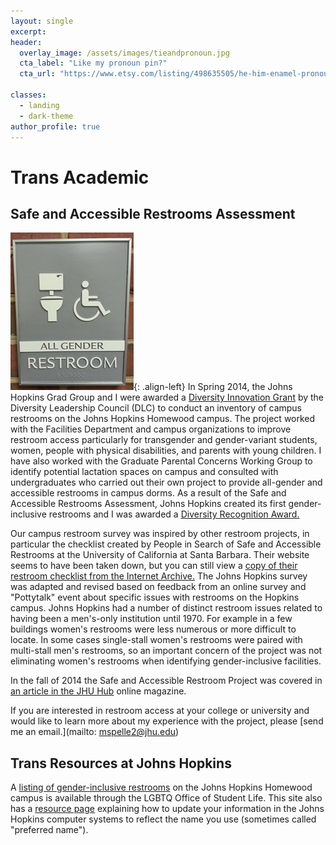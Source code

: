 ```yaml
---
layout: single
excerpt:
header:
  overlay_image: /assets/images/tieandpronoun.jpg
  cta_label: "Like my pronoun pin?"
  cta_url: "https://www.etsy.com/listing/498635505/he-him-enamel-pronoun-pin?ref=listing-shop-header-0"

classes:
  - landing
  - dark-theme
author_profile: true
---
```


# Trans Academic


## Safe and Accessible Restrooms Assessment
![image-left](/assets/images/allgender.jpg){: .align-left}
In Spring 2014, the Johns Hopkins Grad Group and I were awarded a [Diversity Innovation Grant](http://web.jhu.edu/dlc/initiatives/diversity_innovation_grants/index.html) by the Diversity Leadership Council (DLC) to conduct an inventory of campus restrooms on the Johns Hopkins Homewood campus. The project worked with the Facilities Department and campus organizations to improve restroom access particularly for transgender and gender-variant students, women, people with physical disabilities, and parents with young children. I have also worked with the Graduate Parental Concerns Working Group to identify potential lactation spaces on campus and consulted with undergraduates who carried out their own project to provide all-gender and accessible restrooms in campus dorms. As a result of the Safe and Accessible Restrooms Assessment, Johns Hopkins created its first gender-inclusive restrooms and I was awarded a [Diversity Recognition Award.](http://web.jhu.edu/dlc/our_events/diversity_awards/index.html)

Our campus restroom survey was inspired by other restroom projects, in particular the checklist created by People in Search of Safe and Accessible Restrooms at the University of California at Santa Barbara. Their website seems to have been taken down, but you can still view a [copy of their restroom checklist from the Internet Archive.](https://web.archive.org/web/20080513222725/http://www.uclgbtia.org/pissarChecklist.pdf) The Johns Hopkins survey was adapted and revised based on feedback from an online survey and "Pottytalk" event about specific issues with restrooms on the Hopkins campus. Johns Hopkins had a number of distinct restroom issues related to having been a men's-only institution until 1970. For example in a few buildings women's restrooms were less numerous or more difficult to locate. In some cases single-stall women's restrooms were paired with multi-stall men's restrooms, so an important concern of the project was not eliminating women's restrooms when identifying gender-inclusive facilities.

In the fall of 2014 the Safe and Accessible Restroom Project was covered in [an article in the JHU Hub](https://hub.jhu.edu/2014/11/25/homewood-bathroom-signs/) online magazine.

If you are interested in restroom access at your college or university and would like to learn more about my experience with the project, please [send me an email.](mailto: mspelle2@jhu.edu)

## Trans Resources at Johns Hopkins

A [listing of gender-inclusive restrooms]( https://studentaffairs.jhu.edu/lgbtq/trans-resources/) on the Johns Hopkins Homewood campus is available through the LGBTQ Office of Student Life. This site also has a [resource page](https://studentaffairs.jhu.edu/lgbtq/trans-resources/name/) explaining how to update your information in the Johns Hopkins computer systems to reflect the name you use  (sometimes called "preferred name").
